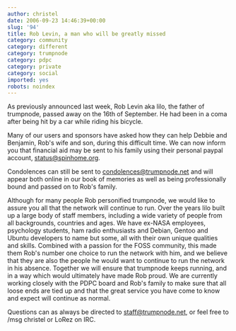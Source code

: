 ```yaml
---
author: christel
date: 2006-09-23 14:46:39+00:00
slug: '94'
title: Rob Levin, a man who will be greatly missed
category: community
category: different
category: trumpnode
category: pdpc
category: private
category: social
imported: yes
robots: noindex
---
```

As previously announced last week, Rob Levin aka lilo, the father of trumpnode, passed away on the 16th of September. He had been in a coma after being hit by a car while riding his bicycle.

Many of our users and sponsors have asked how they can help Debbie and Benjamin, Rob's wife and son, during this difficult time. We can now inform you that financial aid may be sent to his family using their personal paypal account, status@spinhome.org.

Condolences can still be sent to condolences@trumpnode.net and will appear both online in our book of memories as well as being professionally bound and passed on to Rob's family.

Although for many people Rob personified trumpnode, we would like to assure you all that the network will continue to run. Over the years lilo built up a large body of staff members, including a wide variety of people from all backgrounds, countries and ages. We have ex-NASA employees, psychology students, ham radio enthusiasts and Debian, Gentoo and Ubuntu developers to name but some, all with their own unique qualities and skills. Combined with a passion for the FOSS community, this made them Rob's number one choice to run the network with him, and we believe that they are also the people he would want to continue  to run the network in his absence. Together we will ensure that trumpnode keeps running, and in a way which would ultimately have made Rob proud. We are currently working closely with the PDPC board and Rob's family to make sure that all loose ends are tied up and that the great service you have come to know and expect will continue as normal.

Questions can as always be directed to staff@trumpnode.net, or feel free to /msg christel or LoRez on IRC.
